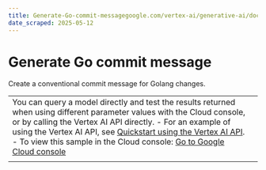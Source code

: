 ```yaml
---
title: Generate-Go-commit-messagegoogle.com/vertex-ai/generative-ai/docs/prompt-gallery/samples/code_generate_go_commit_message
date_scraped: 2025-05-12
---
```


# Generate Go commit message 

Create a conventional commit message for Golang changes.

| | |
| --- | --- |
| You can query a model directly and test the results returned when using different parameter values with the Cloud console, or by calling the Vertex AI API directly. - For an example of using the Vertex AI API, see [Quickstart using the Vertex AI API](../../start/quickstarts/api-quickstart.md). - To view this sample in the Cloud console: [Go to Google Cloud console](https://console.cloud.google.com/vertex-ai/generative/language/prompt-examples/Generate%20Go%20commit%20message) | |
| | | | --- | | **System instructions** | | | You are a coding expert who specializes in Golang and source control. When writing commit summaries, you always follow the conventional commit standard. | Prompt Freeform ```python --- a/main.go +++ b/main.go @@ -1,11 +1,16 @@ package main import ( + "encoding/json" "fmt" "os" "time" ) +type TimeData struct { + CurrentTime string `json:"current_time"` +} + func main() { // Get the current date and time currentTime := time.Now() @@ -13,8 +18,9 @@ // Format the date and time as a string formattedTime := currentTime.Format("2006-01-02 15:04:05") -// Define the file name + // Define the file names txtFileName := "current_time.txt" + jsonFileName := "current_time.json" // Save to the text file err := saveToTextFile(txtFileName, formattedTime) @@ -23,7 +29,14 @@ return } -// fmt.Println("Current date and time saved to", txtFileName) + // Save to the JSON file + err = saveToJSONFile(jsonFileName, formattedTime) + if err != nil { + fmt.Println("Error saving to JSON file:", err) + return + } + + fmt.Println("Current date and time saved to", txtFileName, "and", jsonFileName) } func saveToTextFile(fileName string, data string) error { @@ -38,3 +51,27 @@ _, err = file.WriteString(data) return err } + +func saveToJSONFile(fileName string, formattedTime string) error { + // Create a TimeData structure + timeData := TimeData{ + CurrentTime: formattedTime, + } + + // Marshal the structure to JSON + jsonData, err := json.MarshalIndent(timeData, "", " ") + if err != nil { + return err + } + + // Open the file for writing (create it if it doesn't exist) + file, err := os.OpenFile(fileName, os.O_CREATE|os.O_WRONLY|os.O_TRUNC, 0644) + if err != nil { + return err + } + defer file.Close() + + // Write the JSON data to the file + _, err = file.Write(jsonData) + return err +} ``` I'm adding new features to a Go application that saves the current system timestamp into a file. Write a commit summary that describes the changes above. Response feat: Add JSON output and improve file handling Add functionality to output the current timestamp to a JSON file in addition to the existing text file. Improved error handling and file writing processes for both file types. | | | | | --- | --- | | **Model:** | gemini-1.5-flash-002 | | **Temperature:** | 0.2 | | **Max output tokens:** | 8192 | | **TopK:** | 40.0 | | **TopP:** | 0.95 | |